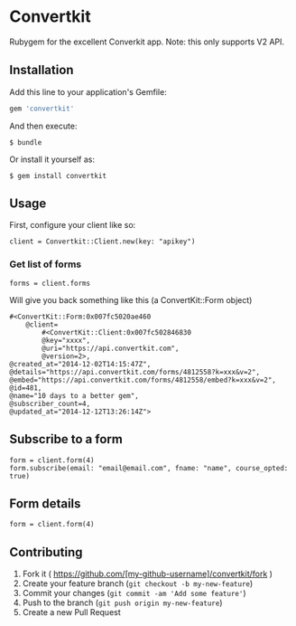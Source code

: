 # Convertkit

Rubygem for the excellent Converkit app. Note: this only supports V2 API.

## Installation

Add this line to your application's Gemfile:

```ruby
gem 'convertkit'
```

And then execute:

    $ bundle

Or install it yourself as:

    $ gem install convertkit

## Usage

First, configure your client like so:

	client = Convertkit::Client.new(key: "apikey")

### Get list of forms

	forms = client.forms

Will give you back something like this (a ConvertKit::Form object)

	#<ConvertKit::Form:0x007fc5020ae460
 		@client=
  			#<ConvertKit::Client:0x007fc502846830
   			@key="xxxx",
   			@uri="https://api.convertkit.com",
   			@version=2>,
 	@created_at="2014-12-02T14:15:47Z",
 	@details="https://api.convertkit.com/forms/4812558?k=xxx&v=2",
 	@embed="https://api.convertkit.com/forms/4812558/embed?k=xxx&v=2",
 	@id=481,
 	@name="10 days to a better gem",
 	@subscriber_count=4,
 	@updated_at="2014-12-12T13:26:14Z">

## Subscribe to a form

	form = client.form(4)
	form.subscribe(email: "email@email.com", fname: "name", course_opted: true)

## Form details

	form = client.form(4)




## Contributing

1. Fork it ( https://github.com/[my-github-username]/convertkit/fork )
2. Create your feature branch (`git checkout -b my-new-feature`)
3. Commit your changes (`git commit -am 'Add some feature'`)
4. Push to the branch (`git push origin my-new-feature`)
5. Create a new Pull Request
